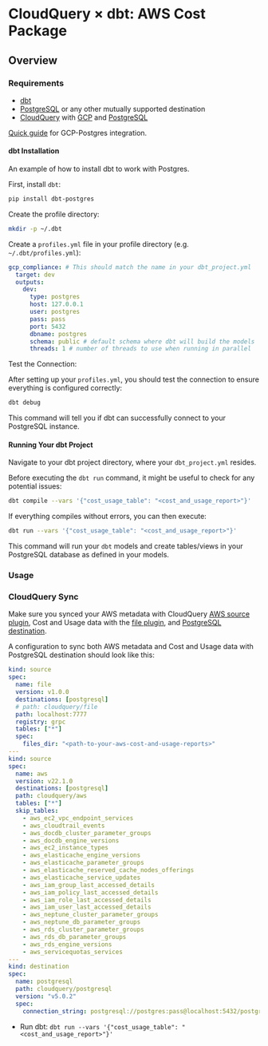 # CloudQuery &times; dbt: AWS Cost Package

## Overview

### Requirements

- [dbt](https://docs.getdbt.com/docs/installation)
- [PostgreSQL](https://www.postgresql.org/download/) or any other mutually supported destination
- [CloudQuery](https://www.cloudquery.io/docs/quickstart) with [GCP](https://www.cloudquery.io/docs/plugins/sources/gcp/overview) and [PostgreSQL](https://www.cloudquery.io/docs/plugins/destinations/postgresql/overview)

[Quick guide](https://www.cloudquery.io/integrations/gcp/postgresql) for GCP-Postgres integration.

#### dbt Installation

An example of how to install dbt to work with Postgres.

First, install `dbt`:

```bash
pip install dbt-postgres
```

Create the profile directory:

```bash
mkdir -p ~/.dbt
```

Create a `profiles.yml` file in your profile directory (e.g. `~/.dbt/profiles.yml`):

```yaml
gcp_compliance: # This should match the name in your dbt_project.yml
  target: dev
  outputs:
    dev:
      type: postgres
      host: 127.0.0.1
      user: postgres
      pass: pass
      port: 5432
      dbname: postgres
      schema: public # default schema where dbt will build the models
      threads: 1 # number of threads to use when running in parallel
```

Test the Connection:

After setting up your `profiles.yml`, you should test the connection to ensure everything is configured correctly:

```bash
dbt debug
```

This command will tell you if dbt can successfully connect to your PostgreSQL instance.

#### Running Your dbt Project

Navigate to your dbt project directory, where your `dbt_project.yml` resides.

Before executing the `dbt run` command, it might be useful to check for any potential issues:

```bash
dbt compile --vars '{"cost_usage_table": "<cost_and_usage_report>"}'
```

If everything compiles without errors, you can then execute:

```bash
dbt run --vars '{"cost_usage_table": "<cost_and_usage_report>"}'
```

This command will run your `dbt` models and create tables/views in your PostgreSQL database as defined in your models.

### Usage

### CloudQuery Sync

Make sure you synced your AWS metadata with CloudQuery [AWS source plugin](https://www.cloudquery.io/docs/plugins/sources/overview), Cost and Usage data with the [file plugin](https://github.com/cloudquery/plugins-premium/tree/main/plugins/file), and [PostgreSQL destination](https://www.cloudquery.io/docs/plugins/destinations/postgresql/overview).

A configuration to sync both AWS metadata and Cost and Usage data with PostgreSQL destination should look like this:

```yaml
kind: source
spec:
  name: file
  version: v1.0.0
  destinations: [postgresql]
  # path: cloudquery/file
  path: localhost:7777
  registry: grpc
  tables: ["*"]
  spec:
    files_dir: "<path-to-your-aws-cost-and-usage-reports>"
---
kind: source
spec:
  name: aws
  version: v22.1.0
  destinations: [postgresql]
  path: cloudquery/aws
  tables: ["*"]
  skip_tables:
    - aws_ec2_vpc_endpoint_services
    - aws_cloudtrail_events
    - aws_docdb_cluster_parameter_groups
    - aws_docdb_engine_versions
    - aws_ec2_instance_types
    - aws_elasticache_engine_versions
    - aws_elasticache_parameter_groups
    - aws_elasticache_reserved_cache_nodes_offerings
    - aws_elasticache_service_updates
    - aws_iam_group_last_accessed_details
    - aws_iam_policy_last_accessed_details
    - aws_iam_role_last_accessed_details
    - aws_iam_user_last_accessed_details
    - aws_neptune_cluster_parameter_groups
    - aws_neptune_db_parameter_groups
    - aws_rds_cluster_parameter_groups
    - aws_rds_db_parameter_groups
    - aws_rds_engine_versions
    - aws_servicequotas_services
---
kind: destination
spec:
  name: postgresql
  path: cloudquery/postgresql
  version: "v5.0.2"
  spec:
    connection_string: postgresql://postgres:pass@localhost:5432/postgres
```

- Run dbt: `dbt run --vars '{"cost_usage_table": "<cost_and_usage_report>"}'`